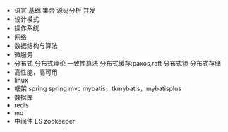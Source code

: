 - 语言
  基础
  集合
  源码分析
  并发
- 设计模式
- 操作系统
- 网络
- 数据结构与算法
- 微服务
- 分布式
  分布式理论
  一致性算法
  分布式缓存:paxos,raft
  分布式锁
  分布式存储
- 高性能，高可用
- linux
- 框架
  spring
  spring mvc
  mybatis，tkmybatis，mybatisplus
- 数据库
- redis
- mq
- 中间件
  ES
  zookeeper
